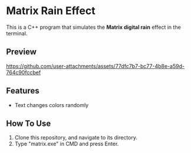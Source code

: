 # Matrix Rain Effect

This is a C++ program that simulates the **Matrix digital rain** effect in the terminal.

## Preview

https://github.com/user-attachments/assets/77dfc7b7-bc77-4b8e-a59d-764c90fccbef

## Features
- Text changes colors randomly

## How To Use
1. Clone this repository, and navigate to its directory.
2. Type "matrix.exe" in CMD and press Enter.
